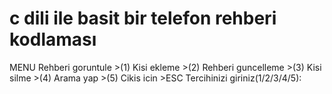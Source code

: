 # c dili ile basit bir telefon rehberi kodlaması

MENU
Rehberi goruntule  >(1)
Kisi ekleme        >(2)
Rehberi guncelleme >(3)
Kisi silme         >(4)
Arama yap          >(5)
Cikis icin         >ESC
Tercihinizi giriniz(1/2/3/4/5):
